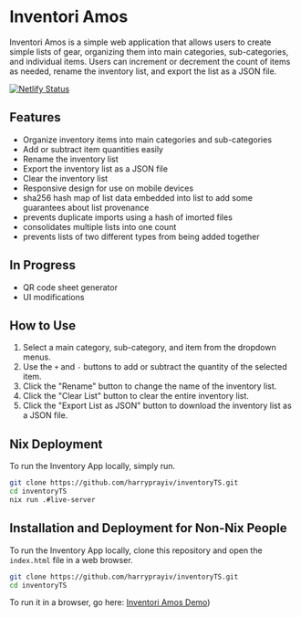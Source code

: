 # Inventori Amos

Inventori Amos is a simple web application that allows users to create simple lists of gear, organizing them into main categories, sub-categories, and individual items. Users can increment or decrement the count of items as needed, rename the inventory list, and export the list as a JSON file.

[![Netlify Status](https://api.netlify.com/api/v1/badges/77991343-af4e-4913-be94-f1789ca2981d/deploy-status)](https://app.netlify.com/sites/glittery-puffpuff-043120/deploys)

## Features

- Organize inventory items into main categories and sub-categories
- Add or subtract item quantities easily
- Rename the inventory list
- Export the inventory list as a JSON file
- Clear the inventory list
- Responsive design for use on mobile devices
- sha256 hash map of list data embedded into list to add some guarantees about list provenance
- prevents duplicate imports using a hash of imorted files
- consolidates multiple lists into one count
- prevents lists of two different types from being added together

## In Progress

- QR code sheet generator
- UI modifications


## How to Use

1. Select a main category, sub-category, and item from the dropdown menus.
2. Use the `+` and `-` buttons to add or subtract the quantity of the selected item.
3. Click the "Rename" button to change the name of the inventory list.
4. Click the "Clear List" button to clear the entire inventory list.
5. Click the "Export List as JSON" button to download the inventory list as a JSON file.


## Nix Deployment

To run the Inventory App locally, simply run.

```bash
git clone https://github.com/harryprayiv/inventoryTS.git
cd inventoryTS
nix run .#live-server

```

## Installation and Deployment for Non-Nix People

To run the Inventory App locally, clone this repository and open the `index.html` file in a web browser.

```bash
git clone https://github.com/harryprayiv/inventoryTS.git
cd inventoryTS

```



To run it in a browser, go here:
[Inventori Amos Demo](https://glittery-puffpuff-043120.netlify.app/))

